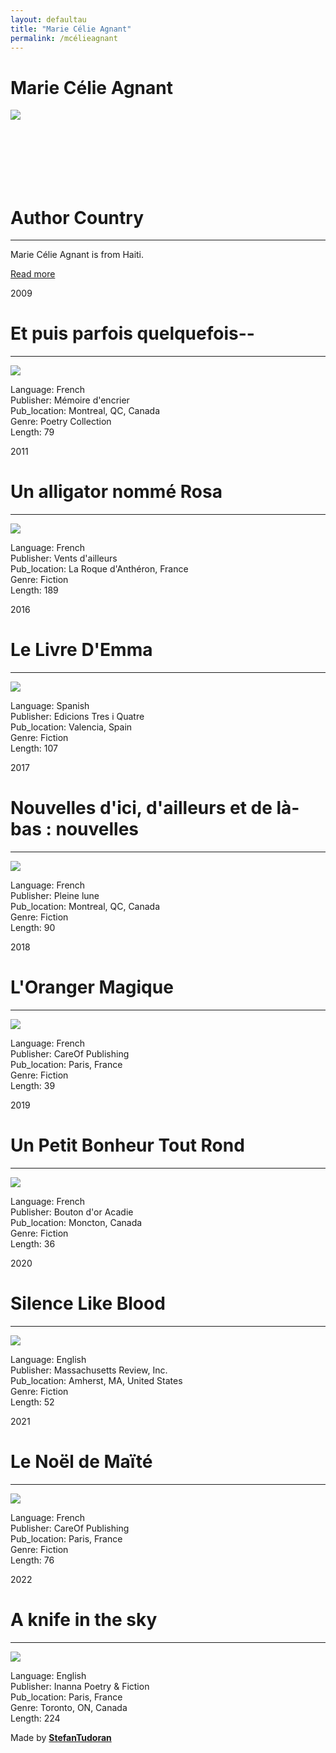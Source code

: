 ```yaml
---
layout: defaultau
title: "Marie Célie Agnant"
permalink: /mcélieagnant
---
```

<!-- partial:index.partial.html -->
<div class="content">
    <h1>Marie Célie Agnant</h1>
    <div class="quote">
        <div><img src="https://www.pleinelune.qc.ca/tools/media/fichier/356/width/300" class="logo"></div>
    </div>
    <div class="timeline">
        <div style="padding-bottom:100px;"></div>
        <div class="block">
            <div class="date right"><p class="right"> </p></div>
            <div class="dot"></div>
            <div class="left first">
                <h1>Author Country</h1><hr>
            <p> Marie Célie Agnant is from Haiti.</p>
                <a href="https://en.wikipedia.org/wiki/Marie-C%C3%A9lie_Agnant" target="_blank">Read more</a>
            </div>
        </div>
        <div class="block">
            <div class="date left"><p class="left">2009</p></div>
            <div class="dot"></div>
            <div class="right">
                <h1>Et puis parfois quelquefois--</h1><hr>
                <p><img src="https://images-na.ssl-images-amazon.com/images/I/41nEoQUJDsL._SR600%2C315_PIWhiteStrip%2CBottomLeft%2C0%2C35_PIStarRatingFIVE%2CBottomLeft%2C360%2C-6_SR600%2C315_SCLZZZZZZZ_FMpng_BG255%2C255%2C255.jpg"></p>
                <p>
                Language: French<br/>
                Publisher: Mémoire d'encrier<br/>
                Pub_location: Montreal, QC, Canada<br/>
                Genre: Poetry Collection<br/>
                Length: 79</p>
            </div>
        </div>
        <div class="block">
            <div class="date right"><p class="right">2011</p></div>
            <div class="dot"></div>
            <div class="left hide">
                <h1>Un alligator nommé Rosa</h1><hr>
                <p><img src="https://images-eu.ssl-images-amazon.com/images/I/41KlJXF2JEL._SY291_BO1,204,203,200_QL40_ML2_.jpg"></p>
                <p>Language: French<br/>
                Publisher: Vents d'ailleurs<br/>
                Pub_location: La Roque d'Anthéron, France<br/>
                Genre: Fiction<br/>
                Length: 189</p>
            </div>
        </div>
        <div class="block">
            <div class="date left"><p class="left">2016</p></div>
            <div class="dot"></div>
            <div class="right">
                <h1>Le Livre D'Emma</h1><hr>
                <p><img src="https://buroprocitation-1.azureedge.net/imgd/978-2-89091-688-36564-B.jpg?fv=D8C728EC788054FB95EA2AAB7A402866-51941"></p>
                <p>
                Language: Spanish<br/>
                Publisher: Edicions Tres i Quatre<br/>
                Pub_location: Valencia, Spain<br/>
                Genre: Fiction<br/>
                Length: 107</p>
            </div>
        </div>
        <div class="block">
            <div class="date right"><p class="right">2017</p></div>
            <div class="dot"></div>
            <div class="left hide">
                <h1>Nouvelles d'ici, d'ailleurs et de là-bas : nouvelles</h1><hr>
                <p><img src="https://images-na.ssl-images-amazon.com/images/S/compressed.photo.goodreads.com/books/1551825585i/36520046.jpg"></p>
                <p>Language: French<br/>
                Publisher: Pleine lune<br/>
                Pub_location: Montreal, QC, Canada<br/>
                Genre: Fiction <br/>
                Length: 90</p>
            </div>
        </div>
        <div class="block">
            <div class="date left"><p class="left">2018</p></div>
            <div class="dot"></div>
            <div class="right">
                <h1>L'Oranger Magique</h1><hr>
                <p><img src="https://images-na.ssl-images-amazon.com/images/I/512ZNE9TJSL._SX195_.jpg"></p>
                <p>
                Language: French<br/>
                Publisher: CareOf Publishing<br/>
                Pub_location: Paris, France<br/>
                Genre: Fiction<br/>
                Length: 39</p>
            </div>
        </div>
        <div class="block">
            <div class="date right"><p class="right">2019</p></div>
            <div class="dot"></div>
            <div class="left hide">
                <h1>Un Petit Bonheur Tout Rond</h1><hr>
                <p><img src="https://images.leslibraires.ca/books/9782897501518/front/9782897501518_large.jpg"></p>
                <p>Language: French<br/>
                Publisher: Bouton d'or Acadie<br/>
                Pub_location: Moncton, Canada<br/>
                Genre: Fiction<br/>
                Length: 36</p>
            </div>
        </div>
        <div class="block">
            <div class="date left"><p class="left">2020</p></div>
            <div class="dot"></div>
            <div class="right">
                <h1>Silence Like Blood</h1><hr>
                <p><img src="https://images-na.ssl-images-amazon.com/images/I/51fHjEcOLbL._SR600%2C315_PIWhiteStrip%2CBottomLeft%2C0%2C35_SCLZZZZZZZ_FMpng_BG255%2C255%2C255.jpg"></p>
                <p>
                Language: English<br/>
                Publisher: Massachusetts Review, Inc.<br/>
                Pub_location: Amherst, MA, United States<br/>
                Genre: Fiction<br/>
                Length: 52</p>
            </div>
        </div>
        <div class="block">
            <div class="date right"><p class="right">2021</p></div>
            <div class="dot"></div>
            <div class="right">
                <h1>Le Noël de Maïté</h1><hr>
                <p><img src="https://m.media-amazon.com/images/I/81iHAjGJI4L._AC_US218_..jpg"></p>
                <p>
                Language: French<br/>
                Publisher: CareOf Publishing<br/>
                Pub_location: Paris, France<br/>
                Genre: Fiction<br/>
                Length: 76</p>
            </div>
        </div>
        <div class="block">
            <div class="date left"><p class="left">2022</p></div>
            <div class="dot"></div>
            <div class="left hide">
                <h1>A knife in the sky</h1><hr>
                <p><img src="https://open-book.ca/var/site/storage/images/media/images/book-cover_a-knife-in-the-sky/103386-1-eng-CA/book-cover_a-Knife-in-the-Sky_large.jpg"></p>
                <p>Language: English<br/>
                Publisher: Inanna Poetry & Fiction<br/>
                Pub_location: Paris, France<br/>
                Genre: Toronto, ON, Canada<br/>
                Length: 224</p>
            </div>
        </div>
        <div id="footer">
        <p id="copyright">Made by&nbsp;<strong><a href="https://www.linkedin.com/in/nicolae-stefan-tudoran-b02291127/" target="_blank">StefanTudoran</a></strong></p>
    </div>
</div>
<!-- partial -->
  <script src='https://cdnjs.cloudflare.com/ajax/libs/jquery/3.1.1/jquery.min.js'></script><script  src="assets/js/authorscript.js"></script>
